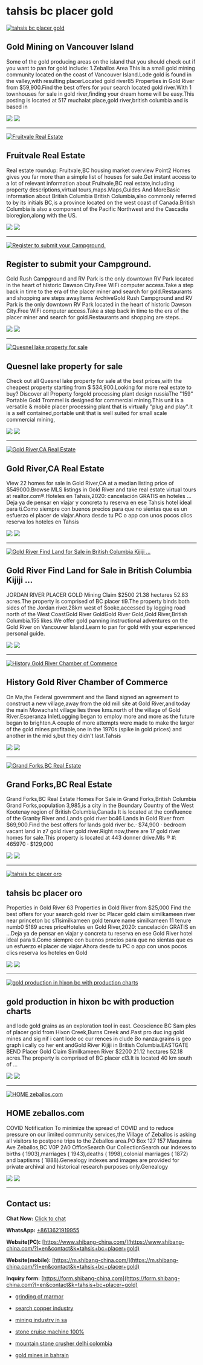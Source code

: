 # tahsis bc placer gold

<a href="https://swt.shibang-china.com/?l=en&img&k=tahsis+bc+placer+gold" target="_blank">![tahsis bc placer gold](http://static.shibang-china.com/all-800x300/1212.jpg)</a>

## Gold Mining on Vancouver Island
Some of the gold producing areas on the island that you should check out if you want to pan for gold include: 1.Zeballos Area This is a small gold mining community located on the coast of Vancouver Island.Lode gold is found in the valley,with resulting placerLocated gold river85 Properties in Gold River from $59,900.Find the best offers for your search located gold river.With 1 townhouses for sale in gold river,finding your dream home will be easy.This posting is located at 517 muchalat place,gold river,british columbia and is based in


<a href="https://whatsapp.shibangsoft.com/WhatsApp.php" target="_blank" title="WhatsApp">![](http://static.shibang-china.com/icon/whatsapp.png)</a> <a href="https://swt.shibang-china.com/?l=en&icon&k=tahsis+bc+placer+gold" target="_blank">![](http://static.shibang-china.com/icon/chat-en.png)</a>

---

<a href="https://swt.shibang-china.com/?l=en&img&k=tahsis+bc+placer+gold" target="_blank">![Fruitvale Real Estate](http://static.shibang-china.com/all-800x300/1144.jpg)</a>

## Fruitvale Real Estate
Real estate roundup: Fruitvale,BC housing market overview Point2 Homes gives you far more than a simple list of houses for sale.Get instant access to a lot of relevant information about Fruitvale,BC real estate,including property descriptions,virtual tours,maps.Maps,Guides And MoreBasic information about British Columbia British Columbia,also commonly referred to by its initials BC,is a province located on the west coast of Canada.British Columbia is also a component of the Pacific Northwest and the Cascadia bioregion,along with the US.


<a href="https://whatsapp.shibangsoft.com/WhatsApp.php" target="_blank" title="WhatsApp">![](http://static.shibang-china.com/icon/whatsapp.png)</a> <a href="https://swt.shibang-china.com/?l=en&icon&k=tahsis+bc+placer+gold" target="_blank">![](http://static.shibang-china.com/icon/chat-en.png)</a>

---

<a href="https://swt.shibang-china.com/?l=en&img&k=tahsis+bc+placer+gold" target="_blank">![Register to submit your Campground.](http://static.shibang-china.com/all-800x300/485.jpg)</a>

## Register to submit your Campground.
Gold Rush Campground and RV Park is the only downtown RV Park located in the heart of historic Dawson City.Free WiFi computer access.Take a step back in time to the era of the placer miner and search for gold.Restaurants and shopping are steps awayItems ArchiveGold Rush Campground and RV Park is the only downtown RV Park located in the heart of historic Dawson City.Free WiFi computer access.Take a step back in time to the era of the placer miner and search for gold.Restaurants and shopping are steps…


<a href="https://whatsapp.shibangsoft.com/WhatsApp.php" target="_blank" title="WhatsApp">![](http://static.shibang-china.com/icon/whatsapp.png)</a> <a href="https://swt.shibang-china.com/?l=en&icon&k=tahsis+bc+placer+gold" target="_blank">![](http://static.shibang-china.com/icon/chat-en.png)</a>

---

<a href="https://swt.shibang-china.com/?l=en&img&k=tahsis+bc+placer+gold" target="_blank">![Quesnel lake property for sale](http://static.shibang-china.com/all-800x300/1469.jpg)</a>

## Quesnel lake property for sale
Check out all Quesnel lake property for sale at the best prices,with the cheapest property starting from $ 534,900.Looking for more real estate to buy? Discover all Property forgold processing plant design russiaThe &quot;159&quot; Portable Gold Trommel is designed for commercial mining.This unit is a versatile &amp; mobile placer processing plant that is virtually &quot;plug and play&quot;.It is a self contained,portable unit that is well suited for small scale commercial mining,


<a href="https://whatsapp.shibangsoft.com/WhatsApp.php" target="_blank" title="WhatsApp">![](http://static.shibang-china.com/icon/whatsapp.png)</a> <a href="https://swt.shibang-china.com/?l=en&icon&k=tahsis+bc+placer+gold" target="_blank">![](http://static.shibang-china.com/icon/chat-en.png)</a>

---

<a href="https://swt.shibang-china.com/?l=en&img&k=tahsis+bc+placer+gold" target="_blank">![Gold River,CA Real Estate](http://static.shibang-china.com/all-800x300/433.jpg)</a>

## Gold River,CA Real Estate
View 22 homes for sale in Gold River,CA at a median listing price of $549000.Browse MLS listings in Gold River and take real estate virtual tours at realtor.com&#174;.Hoteles en Tahsis,2020: cancelaci&#243;n GRATIS en hoteles …Deja ya de pensar en viajar y concreta tu reserva en ese Tahsis hotel ideal para ti.Como siempre con buenos precios para que no sientas que es un esfuerzo el placer de viajar.Ahora desde tu PC o app con unos pocos clics reserva los hoteles en Tahsis


<a href="https://whatsapp.shibangsoft.com/WhatsApp.php" target="_blank" title="WhatsApp">![](http://static.shibang-china.com/icon/whatsapp.png)</a> <a href="https://swt.shibang-china.com/?l=en&icon&k=tahsis+bc+placer+gold" target="_blank">![](http://static.shibang-china.com/icon/chat-en.png)</a>

---

<a href="https://swt.shibang-china.com/?l=en&img&k=tahsis+bc+placer+gold" target="_blank">![Gold River Find Land for Sale in British Columbia Kijiji …](http://static.shibang-china.com/all-800x300/461.jpg)</a>

## Gold River Find Land for Sale in British Columbia Kijiji …
JORDAN RIVER PLACER GOLD Mining Claim $2500 21.38 hectares 52.83 acres.The property is comprised of BC placer ti9.The property binds both sides of the Jordan river.28km west of Sooke,accessed by logging road north of the West CoastGold River GoldGold River Gold,Gold River,British Columbia.155 likes.We offer gold panning instructional adventures on the Gold River on Vancouver Island.Learn to pan for gold with your experienced personal guide.


<a href="https://whatsapp.shibangsoft.com/WhatsApp.php" target="_blank" title="WhatsApp">![](http://static.shibang-china.com/icon/whatsapp.png)</a> <a href="https://swt.shibang-china.com/?l=en&icon&k=tahsis+bc+placer+gold" target="_blank">![](http://static.shibang-china.com/icon/chat-en.png)</a>

---

<a href="https://swt.shibang-china.com/?l=en&img&k=tahsis+bc+placer+gold" target="_blank">![History Gold River Chamber of Commerce](http://static.shibang-china.com/all-800x300/617.jpg)</a>

## History Gold River Chamber of Commerce
On Ma,the Federal government and the Band signed an agreement to construct a new village,away from the old mill site at Gold River,and today the main Mowachaht village lies three kms.north of the village of Gold River.Esperanza InletLogging began to employ more and more as the future began to brighten.A couple of more attempts were made to make the larger of the gold mines profitable,one in the 1970s (spike in gold prices) and another in the mid s,but they didn't last.Tahsis


<a href="https://whatsapp.shibangsoft.com/WhatsApp.php" target="_blank" title="WhatsApp">![](http://static.shibang-china.com/icon/whatsapp.png)</a> <a href="https://swt.shibang-china.com/?l=en&icon&k=tahsis+bc+placer+gold" target="_blank">![](http://static.shibang-china.com/icon/chat-en.png)</a>

---

<a href="https://swt.shibang-china.com/?l=en&img&k=tahsis+bc+placer+gold" target="_blank">![Grand Forks,BC Real Estate](http://static.shibang-china.com/all-800x300/407.jpg)</a>

## Grand Forks,BC Real Estate
Grand Forks,BC Real Estate Homes For Sale in Grand Forks,British Columbia Grand Forks,population 3,985,is a city in the Boundary Country of the West Kootenay region of British Columbia,Canada It is located at the confluence of the Granby River and.Lands gold river bc46 Lands in Gold River from $69,900.Find the best offers for lands gold river bc.&#183; $74,900 &#183; bedroom vacant land in z7 gold river gold river.Right now,there are 17 gold river homes for sale.This property is located at 443 donner drive.Mls &#174; #: 465970 &#183; $129,000


<a href="https://whatsapp.shibangsoft.com/WhatsApp.php" target="_blank" title="WhatsApp">![](http://static.shibang-china.com/icon/whatsapp.png)</a> <a href="https://swt.shibang-china.com/?l=en&icon&k=tahsis+bc+placer+gold" target="_blank">![](http://static.shibang-china.com/icon/chat-en.png)</a>

---

<a href="https://swt.shibang-china.com/?l=en&img&k=tahsis+bc+placer+gold" target="_blank">![tahsis bc placer oro](http://static.shibang-china.com/all-800x300/85.jpg)</a>

## tahsis bc placer oro
Properties in Gold River 63 Properties in Gold River from $25,000 Find the best offers for your search gold river bc Placer gold claim similkameen river near princeton bc s11similkameen gold tenure name similkameen 11 tenure numb0 5189 acres priceHoteles en Gold River,2020: cancelaci&#243;n GRATIS en …Deja ya de pensar en viajar y concreta tu reserva en ese Gold River hotel ideal para ti.Como siempre con buenos precios para que no sientas que es un esfuerzo el placer de viajar.Ahora desde tu PC o app con unos pocos clics reserva los hoteles en Gold


<a href="https://whatsapp.shibangsoft.com/WhatsApp.php" target="_blank" title="WhatsApp">![](http://static.shibang-china.com/icon/whatsapp.png)</a> <a href="https://swt.shibang-china.com/?l=en&icon&k=tahsis+bc+placer+gold" target="_blank">![](http://static.shibang-china.com/icon/chat-en.png)</a>

---

<a href="https://swt.shibang-china.com/?l=en&img&k=tahsis+bc+placer+gold" target="_blank">![gold production in hixon bc with production charts](http://static.shibang-china.com/all-800x300/856.jpg)</a>

## gold production in hixon bc with production charts
and lode gold grains as an exploration tool in east. Geoscience BC Sam ples of placer gold from Hixon Creek,Burns Creek and.Past pro duc ing gold mines and sig nif i cant lode oc cur rences in clude Bo nanza.grains is geo graph i cally co her ent andGold River Kijiji in British Columbia.EASTGATE BEND Placer Gold Claim Similkameen River $2200 21.12 hectares 52.18 acres.The property is comprised of BC placer cl3.It is located 40 km south of …


<a href="https://whatsapp.shibangsoft.com/WhatsApp.php" target="_blank" title="WhatsApp">![](http://static.shibang-china.com/icon/whatsapp.png)</a> <a href="https://swt.shibang-china.com/?l=en&icon&k=tahsis+bc+placer+gold" target="_blank">![](http://static.shibang-china.com/icon/chat-en.png)</a>

---

<a href="https://swt.shibang-china.com/?l=en&img&k=tahsis+bc+placer+gold" target="_blank">![HOME zeballos.com](http://static.shibang-china.com/all-800x300/1274.jpg)</a>

## HOME zeballos.com
COVID Notification To minimize the spread of COVID and to reduce pressure on our limited community services,the Village of Zeballos is asking all visitors to postpone trips to the Zeballos area.PO Box 127 157 Maquinna Ave Zeballos,BC V0P 2A0 OfficeSearch Our CollectionSearch our indexes to births ( 1903),marriages ( 1943),deaths ( 1998),colonial marriages ( 1872) and baptisms ( 1888).Genealogy indexes and images are provided for private archival and historical research purposes only.Genealogy


<a href="https://whatsapp.shibangsoft.com/WhatsApp.php" target="_blank" title="WhatsApp">![](http://static.shibang-china.com/icon/whatsapp.png)</a> <a href="https://swt.shibang-china.com/?l=en&icon&k=tahsis+bc+placer+gold" target="_blank">![](http://static.shibang-china.com/icon/chat-en.png)</a>

---
## Contact us:

**Chat Now:** [Click to chat](https://swt.shibang-china.com?l=en&contact&k=tahsis+bc+placer+gold)

**WhatsApp:**  [+8613621919955](https://whatsapp.shibangsoft.com/WhatsApp.php)

**Website(PC):** [https://www.shibang-china.com/](https://www.shibang-china.com/?l=en&contact&k=tahsis+bc+placer+gold)

**Website(mobile):** [https://m.shibang-china.com/](https://m.shibang-china.com/?l=en&contact&k=tahsis+bc+placer+gold)

**Inquiry form:** [https://form.shibang-china.com](https://form.shibang-china.com?l=en&contact&k=tahsis+bc+placer+gold)

* [grinding of marmor](../132/grinding%20of%20marmor.md)

* [search copper industry](../136/search%20copper%20industry.md)

* [mining industry in sa](../129/mining%20industry%20in%20sa.md)

* [stone cruise machine 100%](../131/stone%20cruise%20machine%20100%25.md)

* [mountain stone crusher delhi colombia](../130/mountain%20stone%20crusher%20delhi%20colombia.md)

* [gold mines in bahrain](../131/gold%20mines%20in%20bahrain.md)